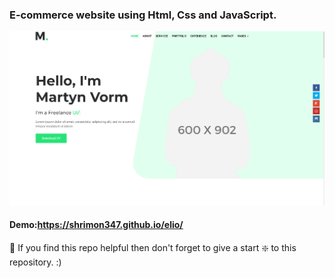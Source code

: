 ### E-commerce website using Html, Css and JavaScript.

![E-commerce website](https://github.com/shrimon347/martyan/blob/master/Capture.PNG?raw=true)

#### Demo:https://shrimon347.github.io/elio/

🙏 If you find this repo helpful then don't forget to give a start ❇️ to this repository. :)
